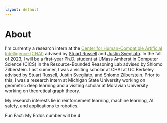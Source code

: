 ```yaml
---
layout: default
---
```


# About

I'm currently a research intern at the <a href="https://humancompatible.ai/" style="color: rgb(129, 161, 66)">Center for Human-Compatible Artificial Intelligence (CHAI)</a> advised by [Stuart Russell](https://people.eecs.berkeley.edu/~russell) and [Justin Svegliato](https://justinsvegliato.com/). In the fall of 2023, I will be a first-year Ph.D. student at UMass Amherst in Computer Science (CICS) in the Resource-Bounded Reasoning Lab advised by Shlomo Zilberstein. Last summer, I was a visiting scholar at CHAI at UC Berkeley advised by Stuart Russell, Justin Svegliato, and [Shlomo Zilberstein](https://groups.cs.umass.edu/shlomo/). Prior to this, I was a research intern at Michigan State University working on geometric deep learning and a visiting scholar at Moravian University working on theoretical graph theory.

My research interests lie in reinforcement learning, machine learning, AI safety, and applications to robotics.

Fun Fact: My Erd&ouml;s number will be 4

<!-- ### Inline styles and components
Text can be **bold**, _italic_, or ~~strikethrough~~.

[Link to another page](./another-page.html).

There should be whitespace between paragraphs.

There should be whitespace between paragraphs. We recommend including a README, or a file with information about your project. -->